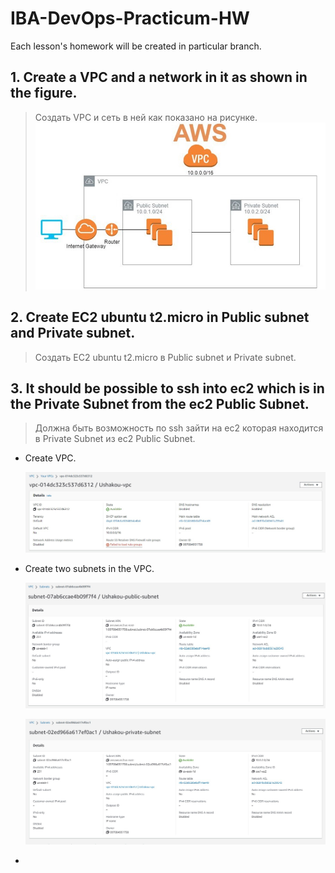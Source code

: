 # IBA-DevOps-Practicum-HW
Each lesson's homework will be created in particular branch.

## 1.	Create a VPC and a network in it as shown in the figure.
> Создать VPC и сеть в ней как показано на рисунке. 
 ![](/img/11_AWS_task.jpg)
## 2.	Create EC2 ubuntu t2.micro in Public subnet and Private subnet.
> Создать EC2 ubuntu t2.micro в Public subnet и Private subnet. 
## 3.	It should be possible to ssh into ec2 which is in the Private Subnet from the ec2 Public Subnet.
> Должна быть возможность по ssh зайти на ec2 которая находится в Private Subnet из ec2 Public Subnet.


- Create VPC.
  
  ![](/img/AWS_VPC_1.jpg)
- Create two subnets in the VPC.
  
  ![](/img/AWS_VPC_2.jpg)
  
  ![](/img/AWS_VPC_3.jpg)
- 
